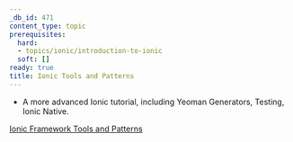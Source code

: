 ```yaml
---
_db_id: 471
content_type: topic
prerequisites:
  hard:
  - topics/ionic/introduction-to-ionic
  soft: []
ready: true
title: Ionic Tools and Patterns
---
```


- A more advanced Ionic tutorial, including Yeoman Generators, Testing, Ionic Native.

[Ionic Framework Tools and Patterns](https://app.pluralsight.com/library/courses/ionic-framework-tools-patterns/table-of-contents)